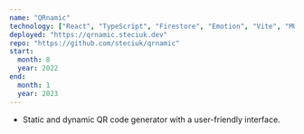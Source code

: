 ```yaml
---
name: "QRnamic"
technology: ["React", "TypeScript", "Firestore", "Emotion", "Vite", "MUI"]
deployed: "https://qrnamic.steciuk.dev"
repo: "https://github.com/steciuk/qrnamic"
start:
  month: 8
  year: 2022
end:
  month: 1
  year: 2023
---
```

- Static and dynamic QR code generator with a user-friendly interface.